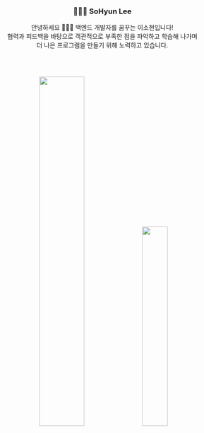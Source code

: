 <div align="center">
  <h3>👩🏻‍💻 SoHyun Lee</h3>
  안녕하세요 🙇🏻‍♀ 백엔드 개발자를 꿈꾸는 이소현입니다!<br>
  협력과 피드백을 바탕으로 객관적으로 부족한 점을 파악하고 학습해 나가며<br>
  더 나은 프로그램을 만들기 위해 노력하고 있습니다.
</div>

<br/><br/>

<p align="center">
  <img src="https://github-readme-stats.vercel.app/api?username=sohyun119&show_icons=true&theme=github_dark" width="45%"/>
  &nbsp;
  <img src="https://github-readme-stats.vercel.app/api/top-langs/?username=sohyun119&layout=compact&theme=github_dark" width="34%"/>
</p>
